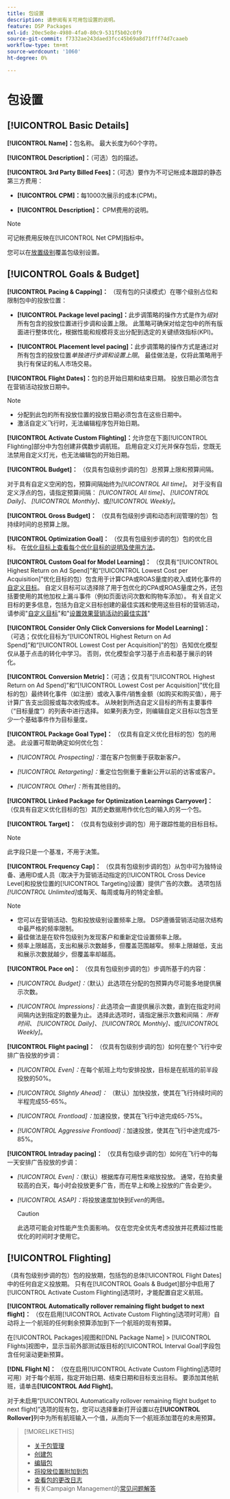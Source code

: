 ```yaml
---
title: 包设置
description: 请参阅有关可用包设置的说明。
feature: DSP Packages
exl-id: 20ec5e8e-4980-4fa0-80c9-531f5b02c0f9
source-git-commit: f7332ae243daed3fcc45b69a8d71fff74d7caaeb
workflow-type: tm+mt
source-wordcount: '1060'
ht-degree: 0%

---
```


# 包设置

## [!UICONTROL Basic Details]

**[!UICONTROL Name]：**&#x200B;包名称。 最大长度为60个字符。

**[!UICONTROL Description]：**（可选）包的描述。

**[!UICONTROL 3rd Party Billed Fees]：**（可选）要作为不可记帐成本跟踪的静态第三方费用：

* **[!UICONTROL CPM]：**&#x200B;每1000次展示的成本(CPM)。

* **[!UICONTROL Description]：** CPM费用的说明。

>[!NOTE]
>
>可记帐费用反映在[!UICONTROL Net CPM]指标中。

您可以在[放置级别](/help/dsp/campaign-management/placements/placement-settings.md)覆盖包级别设置。

## [!UICONTROL Goals & Budget]

**[!UICONTROL Pacing & Capping]：** （现有包的只读模式）在哪个级别占位和限制包中的投放位置：

* **[!UICONTROL Package level pacing]：**&#x200B;此步调策略的操作方式是作为&#x200B;*组*&#x200B;对所有包含的投放位置进行步调和设置上限。 此策略可确保对给定包中的所有版面进行整体优化，根据性能和规模将支出分配到选定的关键绩效指标(KPI)。

* **[!UICONTROL Placement level pacing]：**&#x200B;此步调策略的操作方式是通过对所有包含的投放位置&#x200B;*单独进行步调和设置上限*。 最佳做法是，仅将此策略用于执行有保证的私人市场交易。

**[!UICONTROL Flight Dates]：**&#x200B;包的总开始日期和结束日期。 投放日期必须包含在营销活动投放日期中。

>[!NOTE]
>
>* 分配到此包的所有投放位置的投放日期必须包含在这些日期中。
> * 激活自定义飞行时，无法编辑程序包开始日期。

**[!UICONTROL Activate Custom Flighting]：**&#x200B;允许您在下面[!UICONTROL Flighting]部分中为包创建非偶数步调航班。 启用自定义灯光并保存包后，您既无法禁用自定义灯光，也无法编辑包的开始日期。

**[!UICONTROL Budget]：** （仅具有包级别步调的包）总预算上限和预算间隔。

对于具有自定义空闲的包，预算间隔始终为&#x200B;*[!UICONTROL All time]*。 对于没有自定义浮点的包，请指定预算间隔： *[!UICONTROL All time]、* *[!UICONTROL Daily]、* *[!UICONTROL Monthly]、*&#x200B;或&#x200B;*[!UICONTROL Weekly]*。

**[!UICONTROL Gross Budget]：** （仅具有包级别步调和动态利润管理的包）包持续时间的总预算上限。

**[!UICONTROL Optimization Goal]：** （仅具有包级别步调的包）包的优化目标。 在[优化目标上查看每个优化目标的说明及使用方法](/help/dsp/optimization/optimization-goals.md)。

**[!UICONTROL Custom Goal for Model Learning]：** （仅具有“[!UICONTROL Highest Return on Ad Spend]”和“[!UICONTROL Lowest Cost per Acquisition]”优化目标的包）包含用于计算CPA或ROAS量度的收入或转化事件的[自定义目标](/help/dsp/optimization/custom-goal.md)。 自定义目标可以选择除了用于包优化的CPA或ROAS量度之外，还包括要使用的其他加权上漏斗事件（例如页面访问次数和购物车添加）。 有关自定义目标的更多信息，包括为自定义目标创建的最佳实践和使用这些目标的营销活动，请参阅&quot;[自定义目标](/help/dsp/optimization/custom-goal.md)&quot;和&quot;[设置效果营销活动的最佳实践](/help/dsp/optimization/campaign-best-practices-performance.md)&quot;<!-- At some point, all of the objectives will be prefixed with "ADSP_," but probably that won't show up in the Custom Goal list in the DSP UI. -->

**[!UICONTROL Consider Only Click Conversions for Model Learning]：** （可选；仅优化目标为“[!UICONTROL Highest Return on Ad Spend]”和“[!UICONTROL Lowest Cost per Acquisition]”的包）告知优化模型仅从基于点击的转化中学习。 否则，优化模型会学习基于点击和基于展示的转化。

**[!UICONTROL Conversion Metric]：**（可选；仅具有“[!UICONTROL Highest Return on Ad Spend]”和“[!UICONTROL Lowest Cost per Acquisition]”优化目标的包）最终转化事件（如注册）或收入事件/销售金额（如购买和购买值），用于计算广告支出回报或每次收购成本。 从映射到所选自定义目标的所有主要事件（“目标量度”）的列表中进行选择。 如果列表为空，则编辑自定义目标以包含至少一个基础事件作为目标量度。

**[!UICONTROL Package Goal Type]：** （仅具有自定义优化目标的包）包的用途。 此设置可帮助确定如何优化包：

* *[!UICONTROL Prospecting]：*&#x200B;潜在客户包侧重于获取新客户。

* *[!UICONTROL Retargeting]：*&#x200B;重定位包侧重于重新公开以前的访客或客户。

* *[!UICONTROL Other]：*&#x200B;所有其他目的。

**[!UICONTROL Linked Package for Optimization Learnings Carryover]：** （仅具有自定义优化目标的包）其历史数据用作优化包的输入的另一个包。

**[!UICONTROL Target]：** （仅具有包级别步调的包）用于跟踪性能的目标目标。

>[!NOTE]
>
>此字段只是一个基准，不用于决策。

**[!UICONTROL Frequency Cap]：** （仅具有包级别步调的包）从包中可为独特设备、通用ID或人员（取决于为营销活动指定的[!UICONTROL Cross Device Level]和投放位置的[!UICONTROL Targeting]设置）提供广告的次数。 选项包括&#x200B;*[!UICONTROL Unlimited]*&#x200B;或每天、每周或每月的特定金额。

>[!NOTE]
>
>* 您可以在营销活动、包和投放级别设置频率上限。 DSP遵循营销活动层次结构中最严格的频率限制。
>* 最佳做法是在软件包级别为发现客户和重新定位设置频率上限。
> * 频率上限越高，支出和展示次数越多，但覆盖范围越窄。 频率上限越低，支出和展示次数就越少，但覆盖率却越高。

**[!UICONTROL Pace on]：** （仅具有包级别步调的包）步调所基于的内容：

* *[!UICONTROL Budget]：*（默认）此选项在分配的包预算内尽可能多地提供展示次数。

* *[!UICONTROL Impressions]：*&#x200B;此选项会一直提供展示次数，直到在指定时间间隔内达到指定的数量为止。 选择此选项时，请指定展示次数和间隔： *所有时间、* *[!UICONTROL Daily]、* *[!UICONTROL Monthly]、*&#x200B;或&#x200B;*[!UICONTROL Weekly]*。

**[!UICONTROL Flight pacing]：** （仅具有包级别步调的包）如何在整个飞行中安排广告投放的步调：

* *[!UICONTROL Even]：*&#x200B;在每个航班上均匀安排投放，目标是在航班的前半段投放的50%。

* *[!UICONTROL Slightly Ahead]：* （默认）加快投放，使其在飞行持续时间的半程完成55-65%。

* *[!UICONTROL Frontload]：*&#x200B;加速投放，使其在飞行中途完成65-75%。

* *[!UICONTROL Aggressive Frontload]：*&#x200B;加速投放，使其在飞行中途完成75-85%。

**[!UICONTROL Intraday pacing]：** （仅具有包级步调的包）如何在飞行中的每一天安排广告投放的步调：

* *[!UICONTROL Even]：*（默认）根据库存可用性来缩放投放。 通常，在拍卖量较高的白天，每小时会投放更多广告，而在早上和晚上投放的广告会更少。

* *[!UICONTROL ASAP]：*&#x200B;将投放速度加快到&#x200B;*Even*&#x200B;的两倍。

  >[!CAUTION]
  >
  >此选项可能会对性能产生负面影响。 仅在您完全优先考虑投放并花费超过性能优化的时间时才使用它。

## [!UICONTROL Flighting]

（具有包级别步调的包）包的投放期，包括包的总体[!UICONTROL Flight Dates]中的任何自定义投放期。 只有在[!UICONTROL Goals & Budget]部分中启用了[!UICONTROL Activate Custom Flighting]选项时，才能配置自定义航班。

**[!UICONTROL Automatically rollover remaining flight budget to next flight]：** （仅在启用[!UICONTROL Activate Custom Flighting]选项时可用）自动将上一个航班的任何剩余预算添加到下一个航班的现有预算。

在[!UICONTROL Packages]视图和[!DNL Package Name] > [!UICONTROL Flights]视图中，显示当前外部测试版目标的[!UICONTROL Interval Goal]字段包含任何滚动更新预算。

**[!DNL Flight N]：** （仅在启用[!UICONTROL Activate Custom Flighting]选项时可用）对于每个航班，指定开始日期、结束日期和目标支出目标。 要添加其他航班，请单击&#x200B;**[!UICONTROL Add Flight]**。

对于未启用“[!UICONTROL Automatically rollover remaining flight budget to next flight]”选项的现有包，您可以选择重新打开设置以在&#x200B;**[!UICONTROL Rollover]**&#x200B;列中为所有航班输入一个值，从而向下一个航班添加潜在的未用预算。

>[!MORELIKETHIS]
>
>* [关于包管理](package-about.md)
>* [创建包](package-create.md)
>* [编辑包](package-edit.md)
>* [将投放位置附加到包](package-attach-placement.md)
>* [查看包的更改日志](package-change-log.md)
>* 有关Campaign Management的[常见问题解答](/help/dsp/campaign-management/faq-campaign-management.md)
